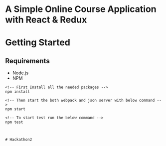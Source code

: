 # A Simple Online Course Application with React & Redux


# Getting Started

## Requirements
- Node.js
- NPM

```
<!-- First Install all the needed packages -->
npm install

<!-- Then start the both webpack and json server with below command -->
npm start

<!-- To start test run the below command -->
npm test
 


# Hackathon2
